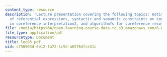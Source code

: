 ```yaml
---
content_type: resource
description: 'Lecture presentation covering the following topics: motivation, types
  of referential expressions, syntactic and semantic constraints on coreference, preferences
  in coreference interpretation2, and algorithm?s for coreference resolution.'
file: /media/https%3A/open-learning-course-data-rc.s3.amazonaws.com/6-892-computational-models-of-discourse-spring-2004/c756903d6e12fa721c9da65764fce31c_lec05.pdf
file_type: application/pdf
resourcetype: Document
title: lec05.pdf
uid: c756903d-6e12-fa72-1c9d-a65764fce31c
---
```

